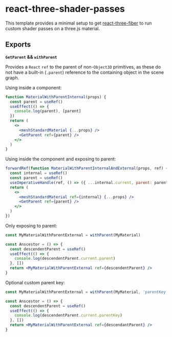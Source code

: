 # react-three-shader-passes

This template provides a minimal setup to get [react-three-fiber](https://github.com/vitejs/vite-plugin-react/blob/main/packages/plugin-react/README.md) to run custom shader passes on a three.js material.

## Exports

**`GetParent` && `withParent`**

Provides a `React` `ref` to the parent of non-`Object3D` primitives, as these do not have a built-in (`.parent`) reference to the containing object in the scene graph.

Using inside a component:

```jsx
function MaterialWithParentInternal(props) {
  const parent = useRef()
  useEffect(() => {
    console.log(parent), [parent]
  })
  return (
    <>
      <meshStandardMaterial {...props} />
      <GetParent ref={parent} />
    </>
  )
}
```

Using inside the component and exposing to parent:

```jsx
forwardRef(function MaterialWithParentInternalAndExternal(props, ref) {
  const internal = useRef()
  const parent = useRef()
  useImperativeHandle(ref, () => ({ ...internal.current, parent: parent.current }))
  return (
    <>
      <meshStandardMaterial ref={internal} {...props} />
      <GetParent ref={parent} />
    </>
  )
})
```

Only exposing to parent:

```jsx
const MyMaterialWithParentExternal = withParent(MyMaterial)
```

```jsx
const Anscestor = () => {
  const descendentParent = useRef()
  useEffect(() => {
    console.log(descendentParent.current.parent)
  }, [])
  return <MyMaterialWithParentExternal ref={descendentParent} />
}
```

Optional custom parent key:

```jsx
const MyMaterialWithParentExternal = withParent(MyMaterial, 'parentKey')
```

```jsx
const Anscestor = () => {
  const descendentParent = useRef()
  useEffect(() => {
    console.log(descendentParent.current.parentKey)
  }, [])
  return <MyMaterialWithParentExternal ref={descendantParent} />
}
```

